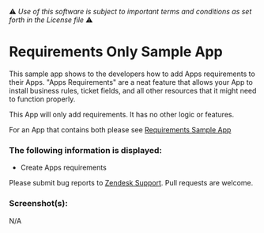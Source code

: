 :warning: *Use of this software is subject to important terms and conditions as set forth in the License file* :warning:

# Requirements Only Sample App

This sample app shows to the developers how to add Apps requirements to their Apps. "Apps Requirements" are a neat feature that allows your App to install business rules, ticket fields, and all other resources that it might need to function properly.

This App will only add requirements. It has no other logic or features.

For an App that contains both please see [Requirements Sample App](./../requirements_sample_app)

### The following information is displayed:

* Create Apps requirements

Please submit bug reports to [Zendesk Support](https://support.zendesk.com/hc). Pull requests are welcome.

### Screenshot(s):

N/A
